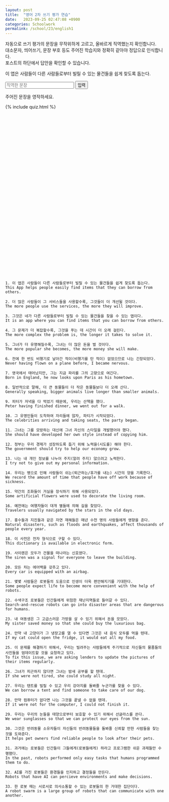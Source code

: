 ```yaml
---
layout: post
title:  "영어 2차 쓰기 평가 연습"
date:   2023-09-25 02:47:08 +0900
categories: Schoolwork
permalink: /school/23/english1
---
```


자동으로 쓰기 평가의 문장을 무작위하게 고르고, 올바르게 직역했는지 확인합니다.  
대소문자, 띄어쓰기, 문장 부호 등도 주어진 학습지와 정확히 같아야 정답으로 인식합니다.   
포스트의 하단에서 답안을 확인할 수 있습니다.    

<div>
  <p id="question-text">이 앱은 사람들이 다른 사람들로부터 빌릴 수 있는 물건들을 쉽게 찾도록 돕는다.</p>
  <input id="answer-input" type="text" size="24" placeholder="직역한 문장">
  <button onclick="textEntered()">입력</button>
  <p id="correct-row">주어진 문장을 영작하세요.</p>
</div>
<script>
  var questions = [
    "이 앱은 사람들이 다른 사람들로부터 빌릴 수 있는 물건들을 쉽게 찾도록 돕는다.",
    "더 많은 사람들이 그 서비스들을 사용할수록, 그것들이 더 개선될 것이다.",
    "그것은 네가 다른 사람들로부터 빌릴 수 있는 물건들을 찾을 수 있는 앱이다.",
    "그 문제가 더 복잡할수록, 그것을 푸는 데 시간이 더 오래 걸린다.",
    "그녀가 더 유명해질수록, 그녀는 더 많은 돈을 벌 것이다.",
    "전에 한 번도 비행기로 날아간 적이(비행기를 탄 적이) 없었으므로 나는 긴장되었다.",
    "영국에서 태어났지만, 그는 지금 파리를 그의 고향으로 여긴다.",
    "일반적으로 말해, 더 큰 동물들이 더 작은 동물들보다 더 오래 산다.",
    "피터가 저녁을 다 먹었기 때문에, 우리는 산책을 했다.",
    "그 유명인들이 도착하여 자리들에 않자, 파티가 시작되었다.",
    "그녀는 그를 모방하는 대신에 그녀 자신의 스타일을 개발했어야 했다.",
    "정부는 우리 경제가 성장하도록 돕기 위해 노력을(시도를) 해야 한다.",
    "나는 내 개인 정보를 나누어 주지(알려 주지) 않으려고 노력한다.",
    "우리는 병으로 인해 사람들이 쉬는(퇴근하는/휴가를 내는) 시간의 양을 기록한다.",
    "약간의 조화들이 거실을 장식하기 위해 사용되었다.",
    "예전에는 여행자들이 대개 별들에 의해 길을 찾았다.",
    "홍수들과 지진들과 같은 자연 재해들은 매년 수천 명의 사람들에게 영향을 준다.",
    "이 사전은 전자 형식으로 구할 수 있다.",
    "사이렌은 모두가 건물을 떠나라는 신호였다.",
    "모든 차는 에어백을 갖추고 있다.",
    "몇몇 사람들은 로봇들의 도움으로 인생이 더욱 편안해지기를 기대한다.",
    "수색구조 로봇들은 인간들에게 위험한 재난지역들로 들어갈 수 있다.",
    "내 여동생은 그 고급스러운 가방을 살 수 있기 위해서 돈을 모았다.",
    "만약 내 고양이가 그 냉장고를 열 수 있다면 그것은 내 음식 모두를 먹을 텐데.",
    "이 문제를 해결하기 위해서, 우리는 빌려주는 사람들에게 주기적으로 자신들의 물품들의 사진들을 엄데이트할 것을 요청하고 있다.",
    "그녀가 피곤하지 않다면 그녀는 밤새 공부를 할 텐데.",
    "우리는 텐트를 빌릴 수 있고 우리 강아지를 돌봐줄 누군가를 찾을 수 있다.",
    "만약 컴퓨터가 없다면 나는 그것을 끝낼 수 없을 텐데.",
    "우리는 우리의 눈들을 태양으로부터 보호할 수 있기 위해서 선글라스를 쓴다.",
    "그것은 반려동물 소유자들이 자신들의 반려동물들을 돌봐줄 신뢰할 만한 사람들을 찾는 것을 도와준다.",
    "과거에는 로봇들은 인간들이 그들에게(로봇들에게) 하라고 프로그램한 쉬운 과제들만 수행했다.",
    "AI를 가진 로봇들은 환경들을 인지하고 결정들을 만든다.",
    "한 로봇 떼는 서로서로 의사소통할 수 있는 로봇들의 한 거대한 집단이다.",
  ];
  var answers = [
    "This App helps people easily find items that they can borrow from others.",
    "The more people use the services, the more they will improve.",
    "It is an app where you can find items that you can borrow from others.",
    "The more complex the problem is, the longer it takes to solve it.",
    "The more popular she becomes, the more money she will make.",
    "Never having flown on a plane before, I became nervous.",
    "Born in England, he now looks upon Paris as his hometown.",
    "Generally speaking, bigger animals live longer than smaller animals.",
    "Peter having finished dinner, we went out for a walk.",
    "The celebrities arriving and taking seats, the party began.",
    "She should have developed her own style instead of copying him.",
    "The government should try to help our economy grow.",
    "I try not to give out my personal information.",
    "We record the amount of time that people have off work because of sickness.",
    "Some artificial flowers were used to decorate the living room.",
    "Travelers usually navigated by the stars in the old days.",
    "Natural disasters, such as floods and earthquakes, affect thousands of people every year.",
    "This dictionary is available in electronic form.",
    "The siren was a signal for everyone to leave the building.",
    "Every car is equipped with an airbag.",
    "Some people expect life to become more convenient with the help of robots.",
    "Search-and-rescue robots can go into disaster areas that are dangerous for humans.",
    "My sister saved money so that she could buy the luxurious bag.",
    "If my cat could open the fridge, it would eat all my food.",
    "To fix this issue, we are asking lenders to update the pictures of their items regularly.",
    "If she were not tired, she could study all night.",
    "We can borrow a tent and find someone to take care of our dog.",
    "If it were not for the computer, I could not finish it.",
    "We wear sunglasses so that we can protect our eyes from the sun.",
    "It helps pet owners find reliable people to look after their pets.",
    "In the past, robots performed only easy tasks that humans programmed them to do.",
    "Robots that have AI can percieve environments and make decisions.",
    "A robot swarm is a large group of robots that can communicate with one another.",
  ];
</script>
{% include quiz.html %}

<br><br><br><br><br><br><br><br><br><br><br><br><br><br><br><br><br><br><br><br><br><br><br><br><br><br><br><br><br><br>

```
1. 이 앱은 사람들이 다른 사람들로부터 빌릴 수 있는 물건들을 쉽게 찾도록 돕는다.
This App helps people easily find items that they can borrow from others.

2. 더 많은 사람들이 그 서비스들을 사용할수록, 그것들이 더 개선될 것이다.
The more people use the services, the more they will improve.

3. 그것은 네가 다른 사람들로부터 빌릴 수 있는 물건들을 찾을 수 있는 앱이다.
It is an app where you can find items that you can borrow from others.

4. 그 문제가 더 복잡할수록, 그것을 푸는 데 시간이 더 오래 걸린다.
The more complex the problem is, the longer it takes to solve it.

5. 그녀가 더 유명해질수록, 그녀는 더 많은 돈을 벌 것이다.
The more popular she becomes, the more money she will make.

6. 전에 한 번도 비행기로 날아간 적이(비행기를 탄 적이) 없었으므로 나는 긴장되었다.
Never having flown on a plane before, I became nervous.

7. 영국에서 태어났지만, 그는 지금 파리를 그의 고향으로 여긴다.
Born in England, he now looks upon Paris as his hometown.

8. 일반적으로 말해, 더 큰 동물들이 더 작은 동물들보다 더 오래 산다.
Generally speaking, bigger animals live longer than smaller animals.

9. 피터가 저녁을 다 먹었기 때문에, 우리는 산책을 했다.
Peter having finished dinner, we went out for a walk.

10. 그 유명인들이 도착하여 자리들에 않자, 파티가 시작되었다.
The celebrities arriving and taking seats, the party began.

11. 그녀는 그를 모방하는 대신에 그녀 자신의 스타일을 개발했어야 했다.
She should have developed her own style instead of copying him.

12. 정부는 우리 경제가 성장하도록 돕기 위해 노력을(시도를) 해야 한다.
The government should try to help our economy grow.

13. 나는 내 개인 정보를 나누어 주지(알려 주지) 않으려고 노력한다.
I try not to give out my personal information.

14. 우리는 병으로 인해 사람들이 쉬는(퇴근하는/휴가를 내는) 시간의 양을 기록한다.
We record the amount of time that people have off work because of sickness.

15. 약간의 조화들이 거실을 장식하기 위해 사용되었다.
Some artificial flowers were used to decorate the living room.

16. 예전에는 여행자들이 대개 별들에 의해 길을 찾았다.
Travelers usually navigated by the stars in the old days.

17. 홍수들과 지진들과 같은 자연 재해들은 매년 수천 명의 사람들에게 영향을 준다.
Natural disasters, such as floods and earthquakes, affect thousands of people every year.

18. 이 사전은 전자 형식으로 구할 수 있다.
This dictionary is available in electronic form.

19. 사이렌은 모두가 건물을 떠나라는 신호였다.
The siren was a signal for everyone to leave the building.

20. 모든 차는 에어백을 갖추고 있다.
Every car is equipped with an airbag.

21. 몇몇 사람들은 로봇들의 도움으로 인생이 더욱 편안해지기를 기대한다.
Some people expect life to become more convenient with the help of robots.

22. 수색구조 로봇들은 인간들에게 위험한 재난지역들로 들어갈 수 있다.
Search-and-rescue robots can go into disaster areas that are dangerous for humans.

23. 내 여동생은 그 고급스러운 가방을 살 수 있기 위해서 돈을 모았다.
My sister saved money so that she could buy the luxurious bag.

24. 만약 내 고양이가 그 냉장고를 열 수 있다면 그것은 내 음식 모두를 먹을 텐데.
If my cat could open the fridge, it would eat all my food.

25. 이 문제를 해결하기 위해서, 우리는 빌려주는 사람들에게 주기적으로 자신들의 물품들의 사진들을 엄데이트할 것을 요청하고 있다.
To fix this issue, we are asking lenders to update the pictures of their items regularly.

26. 그녀가 피곤하지 않다면 그녀는 밤새 공부를 할 텐데.
If she were not tired, she could study all night.

27. 우리는 텐트를 빌릴 수 있고 우리 강아지를 돌봐줄 누군가를 찾을 수 있다.
We can borrow a tent and find someone to take care of our dog.

28. 만약 컴퓨터가 없다면 나는 그것을 끝낼 수 없을 텐데.
If it were not for the computer, I could not finish it.

29. 우리는 우리의 눈들을 태양으로부터 보호할 수 있기 위해서 선글라스를 쓴다.
We wear sunglasses so that we can protect our eyes from the sun.

30. 그것은 반려동물 소유자들이 자신들의 반려동물들을 돌봐줄 신뢰할 만한 사람들을 찾는 것을 도와준다.
It helps pet owners find reliable people to look after their pets.

31. 과거에는 로봇들은 인간들이 그들에게(로봇들에게) 하라고 프로그램한 쉬운 과제들만 수행했다.
In the past, robots performed only easy tasks that humans programmed them to do.

32. AI를 가진 로봇들은 환경들을 인지하고 결정들을 만든다.
Robots that have AI can percieve environments and make decisions.

33. 한 로봇 떼는 서로서로 의사소통할 수 있는 로봇들의 한 거대한 집단이다.
A robot swarm is a large group of robots that can communicate with one another.
```